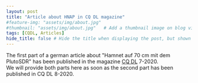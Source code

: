 ```yaml
---
layout: post
title: "Article about HNAP in CQ DL magazine"
#feature-img: "assets/img/about.jpg"
#thumbnail: "assets/img/about.jpg"   # Add a thumbnail image on blog view
tags: [CQDL, Articles]
hide_title: false # Hide the title when displaying the post, but shown in lists of posts
---
```


The first part of a german article about "Hamnet auf 70 cm mit dem PlutoSDR" has been published in the magazine [CQ DL](https://www.darc.de/nachrichten/amateurfunkmagazin-cq-dl/) 7-2020.  
We will provide both parts here as soon as the second part has been published in CQ DL 8-2020.